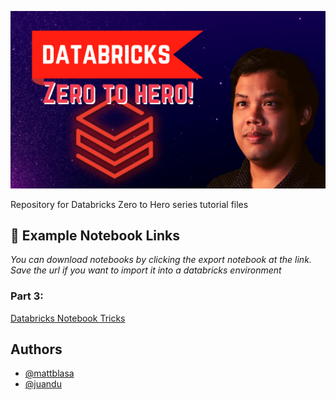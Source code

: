 ![Logo](https://github.com/DataLife360/Databricks-Zero-to-Hero/blob/main/Images/main.png)


Repository for Databricks Zero to Hero series tutorial files


## 🔗 Example Notebook Links
*You can download notebooks by clicking the export notebook at the link. Save the url if you want to import it into a databricks environment*

### Part 3:
[Databricks Notebook Tricks](https://datalife360.github.io/azure-databricks/Cell_Magic_Examples.html)


## Authors

- [@mattblasa](https://www.github.com/mattblasa )
- [@juandu](https://github.com/curlycuckoo)
